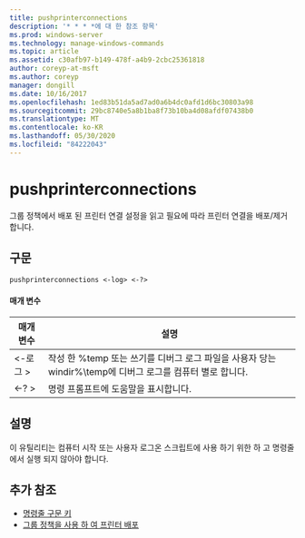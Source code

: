 ```yaml
---
title: pushprinterconnections
description: '* * * *에 대 한 참조 항목'
ms.prod: windows-server
ms.technology: manage-windows-commands
ms.topic: article
ms.assetid: c30afb97-b149-478f-a4b9-2cbc25361818
author: coreyp-at-msft
ms.author: coreyp
manager: dongill
ms.date: 10/16/2017
ms.openlocfilehash: 1ed83b51da5ad7ad0a6b4dc0afd1d6bc30803a98
ms.sourcegitcommit: 29bc8740e5a8b1ba8f73b10ba4d08afdf07438b0
ms.translationtype: MT
ms.contentlocale: ko-KR
ms.lasthandoff: 05/30/2020
ms.locfileid: "84222043"
---
```

# <a name="pushprinterconnections"></a>pushprinterconnections



그룹 정책에서 배포 된 프린터 연결 설정을 읽고 필요에 따라 프린터 연결을 배포/제거 합니다.

## <a name="syntax"></a>구문

```
pushprinterconnections <-log> <-?>
```

#### <a name="parameters"></a>매개 변수

|매개 변수|설명|
|---------|-----------|
|<-로그 >|작성 한 %temp 또는 쓰기를 디버그 로그 파일을 사용자 당는 windir%\temp에 디버그 로그를 컴퓨터 별로 합니다.|
|<-? >|명령 프롬프트에 도움말을 표시합니다.|

## <a name="remarks"></a>설명

이 유틸리티는 컴퓨터 시작 또는 사용자 로그온 스크립트에 사용 하기 위한 하 고 명령줄에서 실행 되지 않아야 합니다.

## <a name="additional-references"></a>추가 참조

- [명령줄 구문 키](command-line-syntax-key.md)
-   [그룹 정책을 사용 하 여 프린터 배포](https://go.microsoft.com/fwlink/?LinkId=230627)
